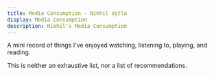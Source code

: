 ```yaml
---
title: Media Consumption - Nikhil Vytla
display: Media Consumption
description: Nikhil's Media Consumption
---
```


A mini record of things I've enjoyed watching, listening to, playing, and reading.

<MediaConsumption />

<div class="op50 mt-10">This is neither an exhaustive list, nor a list of recommendations.</div>
